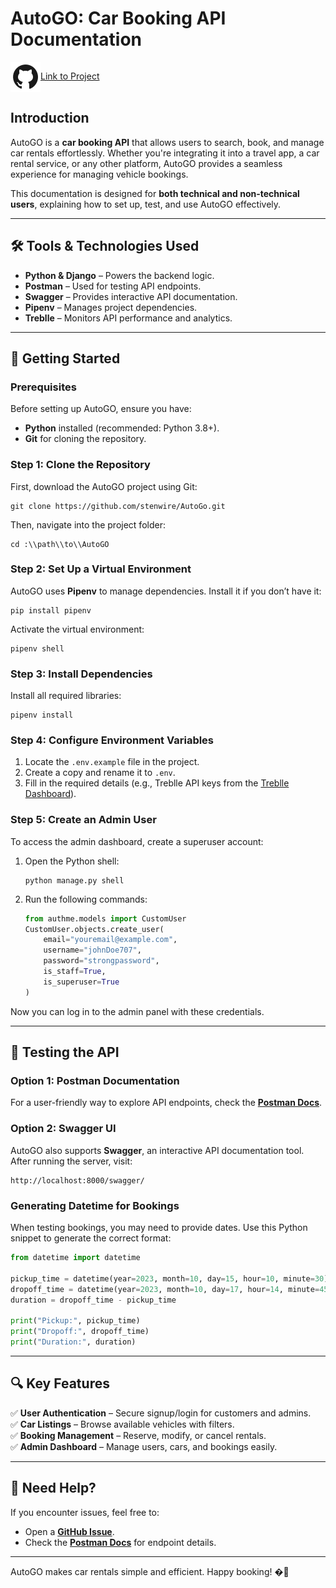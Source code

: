 # AutoGO: Car Booking API Documentation 

<img src="icons8-github-48.png" alt="" align="center">[Link to Project](https://github.com/stenwire/AutoGo)

## Introduction  

AutoGO is a **car booking API** that allows users to search, book, and manage car rentals effortlessly. Whether you're integrating it into a travel app, a car rental service, or any other platform, AutoGO provides a seamless experience for managing vehicle bookings.  

This documentation is designed for **both technical and non-technical users**, explaining how to set up, test, and use AutoGO effectively.  

---

## 🛠 Tools & Technologies Used  

- **Python & Django** – Powers the backend logic.  
- **Postman** – Used for testing API endpoints.  
- **Swagger** – Provides interactive API documentation.  
- **Pipenv** – Manages project dependencies.  
- **Treblle** – Monitors API performance and analytics.  

---

## 🚀 Getting Started  

### Prerequisites  
Before setting up AutoGO, ensure you have:  
- **Python** installed (recommended: Python 3.8+).  
- **Git** for cloning the repository.  

### Step 1: Clone the Repository  
First, download the AutoGO project using Git:  

```shell
git clone https://github.com/stenwire/AutoGo.git
```  

Then, navigate into the project folder:  

```shell
cd :\\path\\to\\AutoGO
```  

### Step 2: Set Up a Virtual Environment  
AutoGO uses **Pipenv** to manage dependencies. Install it if you don’t have it:  

```shell
pip install pipenv
```  

Activate the virtual environment:  

```shell
pipenv shell
```  

### Step 3: Install Dependencies  
Install all required libraries:  

```shell
pipenv install
```  

### Step 4: Configure Environment Variables  
1. Locate the `.env.example` file in the project.  
2. Create a copy and rename it to `.env`.  
3. Fill in the required details (e.g., Treblle API keys from the [Treblle Dashboard](https://treblle.com/)).  

### Step 5: Create an Admin User  
To access the admin dashboard, create a superuser account:  

1. Open the Python shell:  
   ```shell
   python manage.py shell
   ```  

2. Run the following commands:  
   ```python
   from authme.models import CustomUser
   CustomUser.objects.create_user(
       email="youremail@example.com",
       username="johnDoe707",
       password="strongpassword",
       is_staff=True,
       is_superuser=True
   )
   ```  

Now you can log in to the admin panel with these credentials.  

---

## 📡 Testing the API  

### Option 1: Postman Documentation  
For a user-friendly way to explore API endpoints, check the **[Postman Docs](https://documenter.getpostman.com/view/16596786/2s93zFXKTM)**.  

### Option 2: Swagger UI  
AutoGO also supports **Swagger**, an interactive API documentation tool. After running the server, visit:  

```
http://localhost:8000/swagger/
```  

### Generating Datetime for Bookings  
When testing bookings, you may need to provide dates. Use this Python snippet to generate the correct format:  

```python
from datetime import datetime

pickup_time = datetime(year=2023, month=10, day=15, hour=10, minute=30)
dropoff_time = datetime(year=2023, month=10, day=17, hour=14, minute=45)
duration = dropoff_time - pickup_time

print("Pickup:", pickup_time)
print("Dropoff:", dropoff_time)
print("Duration:", duration)
```  

---

## 🔍 Key Features  

✅ **User Authentication** – Secure signup/login for customers and admins.  
✅ **Car Listings** – Browse available vehicles with filters.  
✅ **Booking Management** – Reserve, modify, or cancel rentals.  
✅ **Admin Dashboard** – Manage users, cars, and bookings easily.  

---

## 📌 Need Help?  
If you encounter issues, feel free to:  
- Open a **[GitHub Issue](https://github.com/stenwire/AutoGo/issues)**.  
- Check the **[Postman Docs](https://documenter.getpostman.com/view/16596786/2s93zFXKTM)** for endpoint details.  

---

AutoGO makes car rentals simple and efficient. Happy booking! �💨